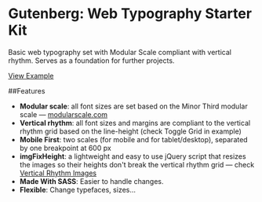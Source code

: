 # Gutenberg: Web Typography Starter Kit
Basic web typography set with Modular Scale compliant with vertical rhythm. Serves as a foundation for further projects.

[View Example](http://matejlatin.github.io/Gutenberg/)


##Features
- **Modular scale**: all font sizes are set based on the Minor Third modular scale — [modularscale.com](http://modularscale.com)
- **Vertical rhythm**: all font sizes and margins are compliant to the vertical rhythm grid based on the line-height (check Toggle Grid in example)
- **Mobile First**: two scales (for mobile and for tablet/desktop), separated by one breakpoint at 600 px
- **imgFixHeight**: a lightweight and easy to use jQuery script that resizes the images so their heights don't break the vertical rhythm grid — check [Vertical Rhythm Images]()
- **Made With SASS**: Easier to handle changes.
- **Flexible**: Change typefaces, sizes...